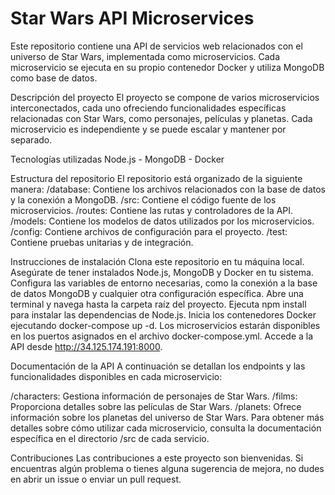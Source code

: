 # Star Wars API Microservices
Este repositorio contiene una API de servicios web relacionados con el universo de Star Wars, implementada como microservicios. Cada microservicio se ejecuta en su propio contenedor Docker y utiliza MongoDB como base de datos.

Descripción del proyecto
El proyecto se compone de varios microservicios interconectados, cada uno ofreciendo funcionalidades específicas relacionadas con Star Wars, como personajes, películas y planetas. Cada microservicio es independiente y se puede escalar y mantener por separado.

Tecnologías utilizadas
Node.js - MongoDB - Docker

Estructura del repositorio
El repositorio está organizado de la siguiente manera:
/database: Contiene los archivos relacionados con la base de datos y la conexión a MongoDB.
/src: Contiene el código fuente de los microservicios.
/routes: Contiene las rutas y controladores de la API.
/models: Contiene los modelos de datos utilizados por los microservicios.
/config: Contiene archivos de configuración para el proyecto.
/test: Contiene pruebas unitarias y de integración.

Instrucciones de instalación
Clona este repositorio en tu máquina local.
Asegúrate de tener instalados Node.js, MongoDB y Docker en tu sistema.
Configura las variables de entorno necesarias, como la conexión a la base de datos MongoDB y cualquier otra configuración específica.
Abre una terminal y navega hasta la carpeta raíz del proyecto.
Ejecuta npm install para instalar las dependencias de Node.js.
Inicia los contenedores Docker ejecutando docker-compose up -d.
Los microservicios estarán disponibles en los puertos asignados en el archivo docker-compose.yml.
Accede a la API desde http://34.125.174.191:8000.

Documentación de la API
A continuación se detallan los endpoints y las funcionalidades disponibles en cada microservicio:

/characters: Gestiona información de personajes de Star Wars.
/films: Proporciona detalles sobre las películas de Star Wars.
/planets: Ofrece información sobre los planetas del universo de Star Wars.
Para obtener más detalles sobre cómo utilizar cada microservicio, consulta la documentación específica en el directorio /src de cada servicio.

Contribuciones
Las contribuciones a este proyecto son bienvenidas. Si encuentras algún problema o tienes alguna sugerencia de mejora, no dudes en abrir un issue o enviar un pull request.
